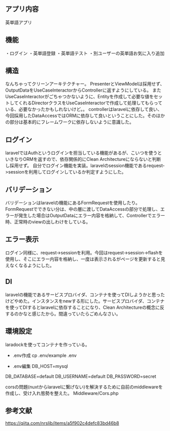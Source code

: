 ## アプリ内容
英単語アプリ

## 機能
・ログイン
・英単語登録
・英単語テスト
・別ユーザーの英単語お気に入り追加

## 構造
なんちゃってクリーンアーキテクチャー。
PresenterとViewModelは採用せず、OutputDataをUseCaseInteractorからControllerに返すようにしている。
またUseCaseInteractorがごちゃつかないように、Entityを作成して必要な値をセットしてくれるDirectorクラスをUseCaseInteractorで作成して処理してもらっている、必要なかったかもしれないけど。。
controllerはlaravelに依存して良い、今回採用したDataAccessではORMに依存して良いということにした。そのほかの部分は基本的にフレームワークに依存しないように意識した。

## ログイン
laravelではAuthというログインを担当している機能があるが、こいつを使うといきなりORMを返すので、依存関係的にClean Architectureにならないと判断し採用せず。
自分でログイン機能を実装。laravelのsession機能であるrequest->sessionを利用してログインしているか判定すようにした。

## バリデーション
バリデーションはlaravelの機能にあるFormRequestを使用したり。FormRequestでできない分は、中の層に渡してDataAccessの部分で処理し、エラーが発生した場合はOutputDataにエラー内容を格納して、Controllerでエラー時、正常時のviewの出しわけをしている。

## エラー表示
ログイン同様に、request->sessionを利用。今回はrequest->session->flashを使用し、そこにエラー内容を格納し、一度は表示されるがページを更新すると見えなくなるようにした。

## DI
laravelの機能であるサービスプロバイダ、コンテナを使ってDIしようかと思ったけどやめた。インスタンスをnewする形にした。サービスプロバイダ、コンテナを使ってDIするとlaravelに依存することになり、Clean Architectureの概念に反するのかなと感じたから。間違っていたらごめんなさい。

## 環境設定
laradockを使ってコンテナを作っている。

- .env作成
cp .env/example .env

- .env編集
DB_HOST=mysql

DB_DATABASE=default
DB_USERNAME=default
DB_PASSWORD=secret

corsの問題(nuxtからlaravelに繋げない)を解決するために自前のmiddlewareを作成し、受け入れ態勢を整えた。
Middleware/Cors.php

## 参考文献
https://qiita.com/nrslib/items/a5f902c4defc83bd46b8
